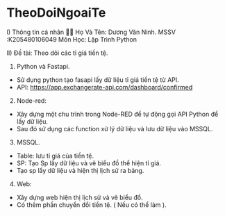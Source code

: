 # TheoDoiNgoaiTe
I) Thông tin cá nhân 🧑‍🎓
Họ Và Tên: Dương Văn Ninh.
MSSV :K205480106049
Môn Học: Lập Trình Python

II) Đề tài: Theo dõi các tỉ giá tiền tệ.
1. Python và Fastapi.
- Sử dụng python tạo fasapi lấy dữ liệu tỉ giá tiền tệ từ API.
- API: https://app.exchangerate-api.com/dashboard/confirmed
2. Node-red:
- Xây dựng một chu trình trong Node-RED để tự động gọi API Python để lấy dữ liệu.
- Sau đó sử dụng các function xử lý dữ liệu và lưu dữ liệu vào MSSQL.
3. MSSQL.
- Table: lưu tỉ giá của tiền tệ.
- SP: Tạo Sp lấy dữ liệu và vẽ biểu đồ thể hiện tỉ giá.
- Tạo sp lấy dữ liệu và hiện thị lịch sử ra bảng.
4. Web:
- Xây dựng web hiện thị lịch sử và vẽ biểu đồ.
- Có thêm phần chuyển đổi tiền tệ. ( Nếu có thể làm ).

